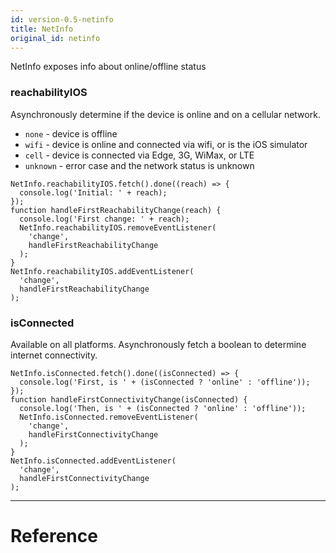 ```yaml
---
id: version-0.5-netinfo
title: NetInfo
original_id: netinfo
---
```


NetInfo exposes info about online/offline status

### reachabilityIOS

Asynchronously determine if the device is online and on a cellular network.

- `none` - device is offline
- `wifi` - device is online and connected via wifi, or is the iOS simulator
- `cell` - device is connected via Edge, 3G, WiMax, or LTE
- `unknown` - error case and the network status is unknown

```
NetInfo.reachabilityIOS.fetch().done((reach) => {
  console.log('Initial: ' + reach);
});
function handleFirstReachabilityChange(reach) {
  console.log('First change: ' + reach);
  NetInfo.reachabilityIOS.removeEventListener(
    'change',
    handleFirstReachabilityChange
  );
}
NetInfo.reachabilityIOS.addEventListener(
  'change',
  handleFirstReachabilityChange
);
```

### isConnected

Available on all platforms. Asynchronously fetch a boolean to determine
internet connectivity.

```
NetInfo.isConnected.fetch().done((isConnected) => {
  console.log('First, is ' + (isConnected ? 'online' : 'offline'));
});
function handleFirstConnectivityChange(isConnected) {
  console.log('Then, is ' + (isConnected ? 'online' : 'offline'));
  NetInfo.isConnected.removeEventListener(
    'change',
    handleFirstConnectivityChange
  );
}
NetInfo.isConnected.addEventListener(
  'change',
  handleFirstConnectivityChange
);
```




---

# Reference

